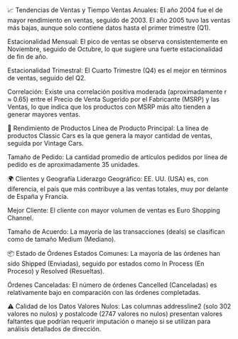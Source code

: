 📈 Tendencias de Ventas y Tiempo
Ventas Anuales: El año 2004 fue el de mayor rendimiento en ventas, seguido de 2003. El año 2005 tuvo las ventas más bajas, aunque solo contiene datos hasta el primer trimestre (Q1).

Estacionalidad Mensual: El pico de ventas se observa consistentemente en Noviembre, seguido de Octubre, lo que sugiere una fuerte estacionalidad de fin de año.

Estacionalidad Trimestral: El Cuarto Trimestre (Q4) es el mejor en términos de ventas, seguido del Q2.

Correlación: Existe una correlación positiva moderada (aproximadamente r ≈ 0.65) entre el Precio de Venta Sugerido por el Fabricante (MSRP) y las Ventas, lo que indica que los productos con MSRP más alto tienden a generar mayores ventas.

🚗 Rendimiento de Productos
Línea de Producto Principal: La línea de productos Classic Cars es la que genera la mayor cantidad de ventas, seguida por Vintage Cars.

Tamaño de Pedido: La cantidad promedio de artículos pedidos por línea de pedido es de aproximadamente 35 unidades.

🌍 Clientes y Geografía
Liderazgo Geográfico: EE. UU. (USA) es, con diferencia, el país que más contribuye a las ventas totales, muy por delante de España y Francia.

Mejor Cliente: El cliente con mayor volumen de ventas es Euro Shopping Channel.

Tamaño de Acuerdo: La mayoría de las transacciones (deals) se clasifican como de tamaño Medium (Mediano).

📦 Estado de Órdenes
Estados Comunes: La mayoría de las órdenes han sido Shipped (Enviadas), seguido por estados como In Process (En Proceso) y Resolved (Resueltas).

Órdenes Canceladas: El número de órdenes Cancelled (Canceladas) es relativamente bajo en comparación con las órdenes completadas.

⚠️ Calidad de los Datos
Valores Nulos: Las columnas addressline2 (solo 302 valores no nulos) y postalcode (2747 valores no nulos) presentan valores faltantes que podrían requerir imputación o manejo si se utilizan para análisis detallados de dirección.